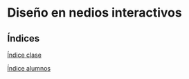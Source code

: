 
# Diseño en nedios interactivos

## Índices

[Índice clase](indice_clase.html)

[Índice alumnos](indice_alumnos.html)
